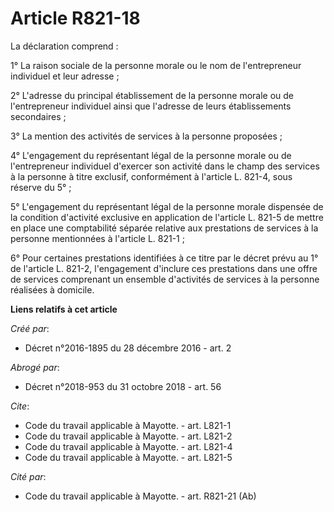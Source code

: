 # Article R821-18

La déclaration comprend : 

1° La raison sociale de la personne morale ou le nom de l'entrepreneur individuel et leur adresse ; 

2° L'adresse du principal établissement de la personne morale ou de l'entrepreneur individuel ainsi que l'adresse de leurs
établissements secondaires ; 

3° La mention des activités de services à la personne proposées ; 

4° L'engagement du représentant légal de la personne morale ou de l'entrepreneur individuel d'exercer son activité dans le
champ des services à la personne à titre exclusif, conformément à l'article L. 821-4, sous réserve du 5° ; 

5° L'engagement du représentant légal de la personne morale dispensée de la condition d'activité exclusive en application de
l'article L. 821-5 de mettre en place une comptabilité séparée relative aux prestations de services à la personne mentionnées
à l'article L. 821-1 ; 

6° Pour certaines prestations identifiées à ce titre par le décret prévu au 1° de l'article L. 821-2, l'engagement d'inclure
ces prestations dans une offre de services comprenant un ensemble d'activités de services à la personne réalisées à domicile.

**Liens relatifs à cet article**

_Créé par_:

  - Décret n°2016-1895 du 28 décembre 2016 - art. 2

_Abrogé par_:

  - Décret n°2018-953 du 31 octobre 2018 - art. 56

_Cite_:

  - Code du travail applicable à Mayotte. - art. L821-1
  - Code du travail applicable à Mayotte. - art. L821-2
  - Code du travail applicable à Mayotte. - art. L821-4
  - Code du travail applicable à Mayotte. - art. L821-5

_Cité par_:

  - Code du travail applicable à Mayotte. - art. R821-21 (Ab)

